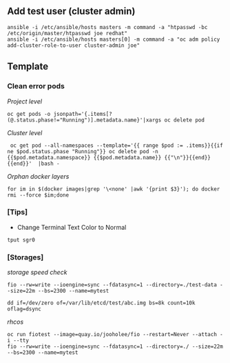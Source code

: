 
## Add test user (cluster admin)
```
ansible -i /etc/ansible/hosts masters -m command -a "htpasswd -bc /etc/origin/master/htpasswd joe redhat"
ansible -i /etc/ansible/hosts masters[0] -m command -a "oc adm policy add-cluster-role-to-user cluster-admin joe" 

```

## Template

### Clean error pods

*Project level*
```
oc get pods -o jsonpath='{.items[?(@.status.phase!="Running")].metadata.name}'|xargs oc delete pod
```

*Cluster level*
```
 oc get pod --all-namespaces --template='{{ range $pod := .items}}{{if ne $pod.status.phase "Running"}} oc delete pod -n {{$pod.metadata.namespace}} {{$pod.metadata.name}} {{"\n"}}{{end}}{{end}}'  |bash -

```

*Orphan docker layers*
```
for im in $(docker images|grep '\<none' |awk '{print $3}'); do docker rmi --force $im;done
```



### [Tips] 

- Change Terminal Text Color to Normal
```
tput sgr0
```

### [Storages]
*storage speed check*
```
fio --rw=write --ioengine=sync --fdatasync=1 --directory=./test-data --size=22m --bs=2300 --name=mytest

dd if=/dev/zero of=/var/lib/etcd/test/abc.img bs=8k count=10k oflag=dsync

```
*rhcos*
```
oc run fiotest --image=quay.io/jooholee/fio --restart=Never --attach -i --tty
fio --rw=write --ioengine=sync --fdatasync=1 --directory=./ --size=22m --bs=2300 --name=mytest
```
